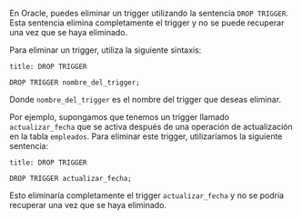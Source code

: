 En Oracle, puedes eliminar un trigger utilizando la sentencia `DROP TRIGGER`. Esta sentencia elimina completamente el trigger y no se puede recuperar una vez que se haya eliminado.

Para eliminar un trigger, utiliza la siguiente sintaxis:

```ad-important
title: DROP TRIGGER
```
```
DROP TRIGGER nombre_del_trigger;
```

Donde `nombre_del_trigger` es el nombre del trigger que deseas eliminar.

Por ejemplo, supongamos que tenemos un trigger llamado `actualizar_fecha` que se activa después de una operación de actualización en la tabla `empleados`. Para eliminar este trigger, utilizaríamos la siguiente sentencia:

```ad-example
title: DROP TRIGGER
```
```
DROP TRIGGER actualizar_fecha;
```

Esto eliminaría completamente el trigger `actualizar_fecha` y no se podría recuperar una vez que se haya eliminado.